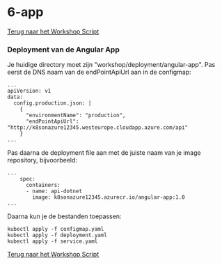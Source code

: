 # 6-app

[Terug naar het Workshop Script](/handson.md)

### Deployment van de Angular App

Je huidige directory moet zijn "workshop/deployment/angular-app". Pas eerst de DNS naam van de endPointApiUrl aan in de configmap:

```
...
apiVersion: v1
data:
  config.production.json: |
    {
      "environmentName": "production",
      "endPointApiUrl": "http://k8sonazure12345.westeurope.cloudapp.azure.com/api"
    }
...
```

Pas daarna de deployment file aan met de juiste naam van je image repository, bijvoorbeeld:

```
...
    spec:
      containers:
      - name: api-dotnet
        image: k8sonazure12345.azurecr.io/angular-app:1.0
...
```

Daarna kun je de bestanden toepassen:

```
kubectl apply -f configmap.yaml
kubectl apply -f deployment.yaml
kubectl apply -f service.yaml

```

[Terug naar het Workshop Script](/handson.md)
